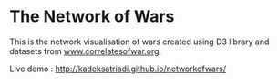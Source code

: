 # The Network of Wars
This is the network visualisation of wars created using D3 library and datasets from www.correlatesofwar.org. 

Live demo : http://kadeksatriadi.github.io/networkofwars/
